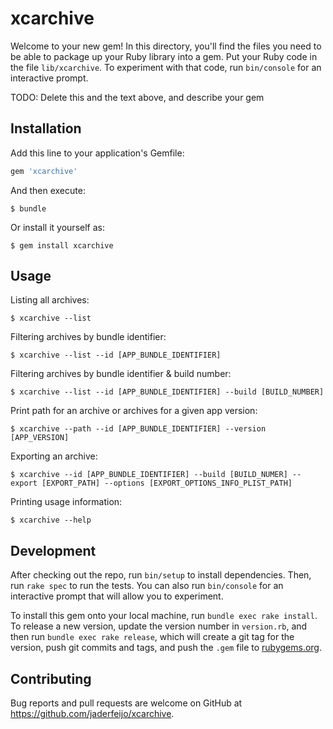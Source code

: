 # xcarchive

Welcome to your new gem! In this directory, you'll find the files you need to be able to package up your Ruby library into a gem. Put your Ruby code in the file `lib/xcarchive`. To experiment with that code, run `bin/console` for an interactive prompt.

TODO: Delete this and the text above, and describe your gem

## Installation

Add this line to your application's Gemfile:

```ruby
gem 'xcarchive'
```

And then execute:

    $ bundle

Or install it yourself as:

    $ gem install xcarchive

## Usage

Listing all archives:

	$ xcarchive --list

Filtering archives by bundle identifier:

	$ xcarchive --list --id [APP_BUNDLE_IDENTIFIER]
	
Filtering archives by bundle identifier & build number:

	$ xcarchive --list --id [APP_BUNDLE_IDENTIFIER] --build [BUILD_NUMBER]
	
Print path for an archive or archives for a given app version:

	$ xcarchive --path --id [APP_BUNDLE_IDENTIFIER] --version [APP_VERSION]

Exporting an archive:

	$ xcarchive --id [APP_BUNDLE_IDENTIFIER] --build [BUILD_NUMER] --export [EXPORT_PATH] --options [EXPORT_OPTIONS_INFO_PLIST_PATH]
	
Printing usage information:

	$ xcarchive --help


## Development

After checking out the repo, run `bin/setup` to install dependencies. Then, run `rake spec` to run the tests. You can also run `bin/console` for an interactive prompt that will allow you to experiment.

To install this gem onto your local machine, run `bundle exec rake install`. To release a new version, update the version number in `version.rb`, and then run `bundle exec rake release`, which will create a git tag for the version, push git commits and tags, and push the `.gem` file to [rubygems.org](https://rubygems.org).

## Contributing

Bug reports and pull requests are welcome on GitHub at https://github.com/jaderfeijo/xcarchive.

